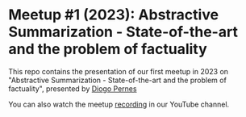 # Meetup #1 (2023): Abstractive Summarization - State-of-the-art and the problem of factuality

This repo contains the presentation of our first meetup in 2023 on "Abstractive Summarization - State-of-the-art and the problem of factuality", presented by [Diogo Pernes](https://scholar.google.com/citations?user=KJMO7ckAAAAJ&hl=en)

You can also watch the meetup [recording](https://www.youtube.com/watch?v=1WfpFoIfaBw) in our YouTube channel.
